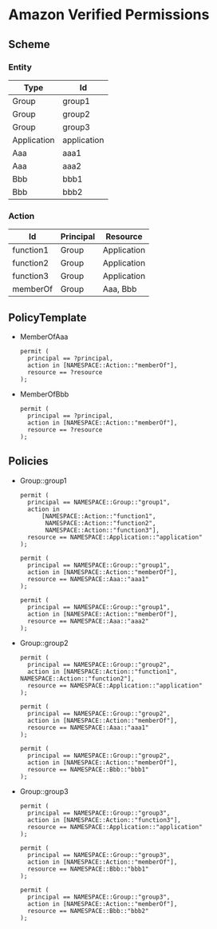 # Amazon Verified Permissions

## Scheme

### Entity

| Type | Id |
|--|--|
|Group|group1|
|Group|group2|
|Group|group3|
|Application|application|
|Aaa|aaa1|
|Aaa|aaa2|
|Bbb|bbb1|
|Bbb|bbb2|

### Action

|Id|Principal|Resource|
|--|--|--|
|function1|Group|Application|
|function2|Group|Application|
|function3|Group|Application|
|memberOf|Group|Aaa, Bbb|

## PolicyTemplate

- MemberOfAaa

  ```text
  permit (
    principal == ?principal,
    action in [NAMESPACE::Action::"memberOf"],
    resource == ?resource
  );
  ```

- MemberOfBbb

  ```text
  permit (
    principal == ?principal,
    action in [NAMESPACE::Action::"memberOf"],
    resource == ?resource
  );
  ```

## Policies

- Group::group1

  ```text
  permit (
    principal == NAMESPACE::Group::"group1",
    action in
        [NAMESPACE::Action::"function1",
         NAMESPACE::Action::"function2",
         NAMESPACE::Action::"function3"],
    resource == NAMESPACE::Application::"application"
  );
  ```
  ```
  permit (
    principal == NAMESPACE::Group::"group1",
    action in [NAMESPACE::Action::"memberOf"],
    resource == NAMESPACE::Aaa::"aaa1"
  );
  ```
  ```
  permit (
    principal == NAMESPACE::Group::"group1",
    action in [NAMESPACE::Action::"memberOf"],
    resource == NAMESPACE::Aaa::"aaa2"
  );
  ```

- Group::group2

  ```
  permit (
    principal == NAMESPACE::Group::"group2",
    action in [NAMESPACE::Action::"function1", NAMESPACE::Action::"function2"],
    resource == NAMESPACE::Application::"application"
  );
  ```
  ```
  permit (
    principal == NAMESPACE::Group::"group2",
    action in [NAMESPACE::Action::"memberOf"],
    resource == NAMESPACE::Aaa::"aaa1"
  );
  ```
  ```
  permit (
    principal == NAMESPACE::Group::"group2",
    action in [NAMESPACE::Action::"memberOf"],
    resource == NAMESPACE::Bbb::"bbb1"
  );
  ```

- Group::group3

  ```
  permit (
    principal == NAMESPACE::Group::"group3",
    action in [NAMESPACE::Action::"function3"],
    resource == NAMESPACE::Application::"application"
  );
  ```
  ```
  permit (
    principal == NAMESPACE::Group::"group3",
    action in [NAMESPACE::Action::"memberOf"],
    resource == NAMESPACE::Bbb::"bbb1"
  );
  ```
  ```
  permit (
    principal == NAMESPACE::Group::"group3",
    action in [NAMESPACE::Action::"memberOf"],
    resource == NAMESPACE::Bbb::"bbb2"
  );
  ```
